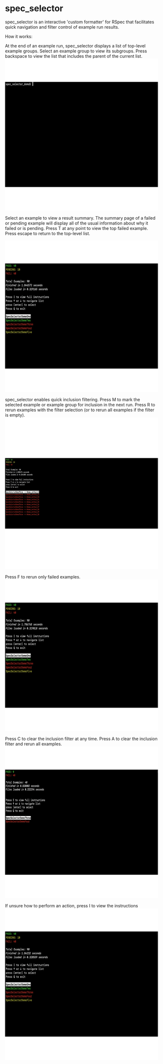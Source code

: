 # spec_selector

spec_selector is an interactive 'custom formatter' for RSpec that facilitates quick navigation and filter control of example run results. 

How it works:

At the end of an example run, spec_selector displays a list of top-level
example groups. Select an example group to view its subgroups. Press backspace to view the list that includes the parent of the current list.
<img src="gifs/spec_selector_demo_1.gif" height="500"/>

Select an example to view a result summary. The summary page of a failed or pending example will display all of the usual information about why it failed or is pending. Press T at any point to view the top failed example. Press escape to return to the top-level list.

<img src="gifs/spec_selector_demo_2.gif" height="500"/>

spec_selector enables quick inclusion filtering. Press M to mark the selected example or example group for inclusion in the next run. Press R to rerun examples with the filter selection (or to rerun all examples if the filter is empty). 
<img src="gifs/spec_selector_demo_3.gif" height="500"/>

Press F to rerun only failed examples.
<img src="gifs/spec_selector_demo_4.gif" height="500"/>

Press C to clear the inclusion filter at any time. Press A to clear the inclusion filter and rerun all examples. 
<img src="gifs/spec_selector_demo_5.gif" height="500"/>

If unsure how to perform an action, press I to view the instructions
<img src="gifs/spec_selector_demo_6.gif" height="500"/>
